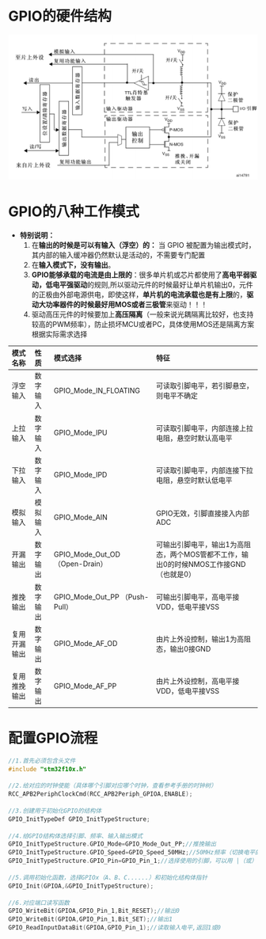 # GPIO的硬件结构
![Pasted image 20241127153212.png](./assets/image-20241127153212.png)
# GPIO的八种工作模式
* **特别说明：**
	1. 在**输出的时候是可以有输入（浮空）的：** 当 GPIO 被配置为输出模式时，其内部的输入缓冲器仍然默认是活动的，不需要专门配置
	2. 在**输入模式下，没有输出**。
	3. **GPIO能够承载的电流是由上限的**：很多单片机或芯片都使用了**高电平弱驱动，低电平强驱动**的规则,所以驱动元件的时候最好让单片机输出0，元件的正极由外部电源供电，即使这样，**单片机的电流承载也是有上限**的，**驱动大功率器件的时候最好用MOS或者三极管**来驱动！！！
	4. 驱动高压元件的时候要加上**高压隔离**（一般来说光耦隔离比较好，也支持较高的PWM频率），防止损坏MCU或者PC，具体使用MOS还是隔离方案根据实际需求选择

| 模式名称   | 性质   | 模式选择                          | 特征                                                |
| :----- | :--- | :---------------------------- | :------------------------------------------------ |
| 浮空输入   | 数字输入 | GPIO_Mode_IN_FLOATING         | 可读取引脚电平，若引脚悬空，则电平不确定                              |
| 上拉输入   | 数字输入 | GPIO_Mode_IPU                 | 可读取引脚电平，内部连接上拉电阻，悬空时默认高电平                         |
| 下拉输入   | 数字输入 | GPIO_Mode_IPD                 | 可读取引脚电平，内部连接下拉电阻，悬空时默认低电平                         |
| 模拟输入   | 模拟输入 | GPIO_Mode_AIN                 | GPIO无效，引脚直接接入内部ADC                                |
| 开漏输出   | 数字输出 | GPIO_Mode_Out_OD （Open-Drain） | 可输出引脚电平，输出1为高阻态，两个MOS管都不工作，输出0的时候NMOS工作接GND（也就是0） |
| 推挽输出   | 数字输出 | GPIO_Mode_Out_PP （Push-Pull）  | 可输出引脚电平，高电平接VDD，低电平接VSS                           |
| 复用开漏输出 | 数字输出 | GPIO_Mode_AF_OD               | 由片上外设控制，输出1为高阻态，输出0接GND                           |
| 复用推挽输出 | 数字输出 | GPIO_Mode_AF_PP               | 由片上外设控制，高电平接VDD，低电平接VSS                           |
# 配置GPIO流程
```c
//1.首先必须包含头文件
#include "stm32f10x.h"

//2.给对应的时钟使能（具体哪个引脚对应哪个时钟，查看参考手册的时钟树）
RCC_APB2PeriphClockCmd(RCC_APB2Periph_GPIOA,ENABLE);

//3.创建用于初始化GPIO的结构体
GPIO_InitTypeDef GPIO_InitTypeStructure;

//4.给GPIO结构体选择引脚、频率、输入输出模式
GPIO_InitTypeStructure.GPIO_Mode=GPIO_Mode_Out_PP;//推挽输出
GPIO_InitTypeStructure.GPIO_Speed=GPIO_Speed_50MHz;//50MHz频率（切换电平的速度）
GPIO_InitTypeStructure.GPIO_Pin=GPIO_Pin_1;//选择使用的引脚，可以用 |（或）多选

//5.调用初始化函数，选择GPIOx（A、B、C......）和初始化结构体指针
GPIO_Init(GPIOA,&GPIO_InitTypeStructure);

//6.对应端口读写函数
GPIO_WriteBit(GPIOA,GPIO_Pin_1,Bit_RESET);//输出0
GPIO_WriteBit(GPIOA,GPIO_Pin_1,Bit_SET);//输出1
GPIO_ReadInputDataBit(GPIOA,GPIO_Pin_1);//读取输入电平,返回1或0
```
